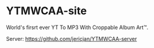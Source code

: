 # YTMWCAA-site
World's firsrt ever YT To MP3 With Croppable Album Art™. 

Server: https://github.com/jericjan/YTMWCAA-server
